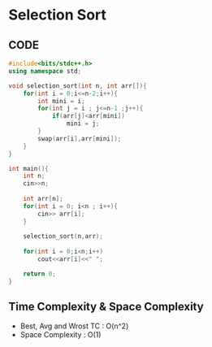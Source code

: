 # Selection Sort



## CODE

```cpp
#include<bits/stdc++.h>
using namespace std;

void selection_sort(int n, int arr[]){
    for(int i = 0;i<=n-2;i++){
        int mini = i;
        for(int j = i ; j<=n-1 ;j++){
            if(arr[j]<arr[mini])
                mini = j;
        }
        swap(arr[i],arr[mini]);
    }
}

int main(){
    int n;
    cin>>n;
    
    int arr[n];
    for(int i = 0; i<n ; i++){
        cin>> arr[i];
    }
    
    selection_sort(n,arr);
    
    for(int i = 0;i<n;i++)
        cout<<arr[i]<<" ";

    return 0;
}

```
## Time Complexity & Space Complexity
- Best, Avg and Wrost TC : O(n^2)
- Space Complexity : O(1)